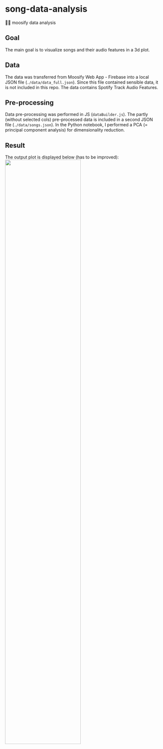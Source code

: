 # song-data-analysis
🦋🦋 moosify data analysis

## Goal
The main goal is to visualize songs and their audio features in a 3d plot.

## Data
The data was transferred from Moosify Web App - Firebase into a local JSON file (`./data/data_full.json`). Since this file contained sensible data, it is not included in this repo. The data contains Spotify Track Audio Features.

## Pre-processing
Data pre-processing was performed in JS (`dataBuilder.js`). The partly (without selected cols) pre-processed data is included in a second JSON file (`./data/songs.json`). In the Python notebook, I performed a PCA (= principal component analysis) for dimensionality reduction. 

## Result
The output plot is displayed below (has to be improved):
<img src="https://github.com/moritzmitterdorfer/song-data-analysis/blob/master/pca_3d.png" width="70%">
